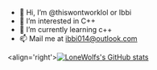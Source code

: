 - 👋 Hi, I’m @thiswontworklol or Ibbi 
- 👀 I’m interested in C++
- 🌱 I’m currently learning c++
- 📫 Mail me at ibbi014@outlook.com 

<align='right'>[![LoneWolfs's GitHub stats](https://github-readme-stats.vercel.app/api?username=lw-lonewolf)](https://github.com/anuraghazra/github-readme-stats) </align>

<!---
thiswontworklol/thiswontworklol is a ✨ special ✨ repository because its `README.md` (this file) appears on your GitHub profile.
You can click the Preview link to take a look at your changes.
--->

